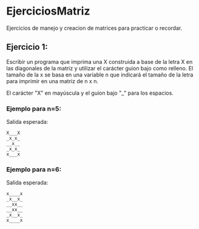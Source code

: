 # EjerciciosMatriz
Ejercicios de manejo y creacion de matrices
para practicar o recordar.

## Ejercicio 1:
Escribir un programa que imprima una X construida
a base de la letra X en las diagonales de la matriz 
y utilizar el carácter guion bajo como relleno.
El tamaño de la x se basa en una variable n que indicará
el tamaño de la letra para imprimir en una matriz de n x n. 

El carácter "X" en mayúscula y el guion bajo "_" para los espacios.

### Ejemplo para n=5:

Salida esperada:
```
X___X
_x_x_
__x__
_x_x_
x___x
```

### Ejemplo para n=6:

Salida esperada:
```
x____x
_x__x_
__xx__
__xx__
_x__x_
x____x
